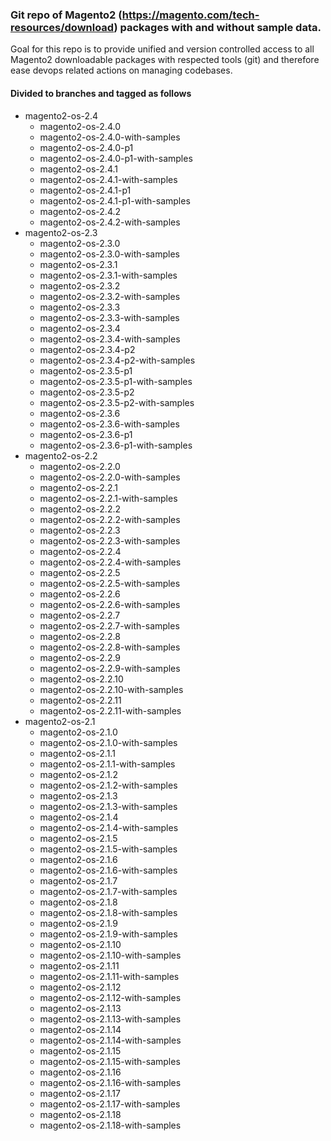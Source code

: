 ### Git repo of Magento2 (https://magento.com/tech-resources/download) packages with and without sample data.

Goal for this repo is to provide unified and version controlled access to all Magento2
downloadable packages with respected tools (git) and therefore ease devops related actions on managing codebases.

#### Divided to branches and tagged as follows

* magento2-os-2.4
  * magento2-os-2.4.0
  * magento2-os-2.4.0-with-samples
  * magento2-os-2.4.0-p1
  * magento2-os-2.4.0-p1-with-samples
  * magento2-os-2.4.1
  * magento2-os-2.4.1-with-samples
  * magento2-os-2.4.1-p1
  * magento2-os-2.4.1-p1-with-samples
  * magento2-os-2.4.2
  * magento2-os-2.4.2-with-samples
* magento2-os-2.3
  * magento2-os-2.3.0
  * magento2-os-2.3.0-with-samples
  * magento2-os-2.3.1
  * magento2-os-2.3.1-with-samples
  * magento2-os-2.3.2
  * magento2-os-2.3.2-with-samples
  * magento2-os-2.3.3
  * magento2-os-2.3.3-with-samples
  * magento2-os-2.3.4
  * magento2-os-2.3.4-with-samples
  * magento2-os-2.3.4-p2
  * magento2-os-2.3.4-p2-with-samples
  * magento2-os-2.3.5-p1
  * magento2-os-2.3.5-p1-with-samples
  * magento2-os-2.3.5-p2
  * magento2-os-2.3.5-p2-with-samples
  * magento2-os-2.3.6
  * magento2-os-2.3.6-with-samples
  * magento2-os-2.3.6-p1
  * magento2-os-2.3.6-p1-with-samples
* magento2-os-2.2
  * magento2-os-2.2.0
  * magento2-os-2.2.0-with-samples
  * magento2-os-2.2.1
  * magento2-os-2.2.1-with-samples
  * magento2-os-2.2.2
  * magento2-os-2.2.2-with-samples
  * magento2-os-2.2.3
  * magento2-os-2.2.3-with-samples
  * magento2-os-2.2.4
  * magento2-os-2.2.4-with-samples
  * magento2-os-2.2.5
  * magento2-os-2.2.5-with-samples
  * magento2-os-2.2.6
  * magento2-os-2.2.6-with-samples
  * magento2-os-2.2.7
  * magento2-os-2.2.7-with-samples
  * magento2-os-2.2.8
  * magento2-os-2.2.8-with-samples
  * magento2-os-2.2.9
  * magento2-os-2.2.9-with-samples
  * magento2-os-2.2.10
  * magento2-os-2.2.10-with-samples
  * magento2-os-2.2.11
  * magento2-os-2.2.11-with-samples
* magento2-os-2.1
  * magento2-os-2.1.0
  * magento2-os-2.1.0-with-samples
  * magento2-os-2.1.1
  * magento2-os-2.1.1-with-samples
  * magento2-os-2.1.2
  * magento2-os-2.1.2-with-samples
  * magento2-os-2.1.3
  * magento2-os-2.1.3-with-samples
  * magento2-os-2.1.4
  * magento2-os-2.1.4-with-samples
  * magento2-os-2.1.5
  * magento2-os-2.1.5-with-samples
  * magento2-os-2.1.6
  * magento2-os-2.1.6-with-samples
  * magento2-os-2.1.7
  * magento2-os-2.1.7-with-samples
  * magento2-os-2.1.8
  * magento2-os-2.1.8-with-samples
  * magento2-os-2.1.9
  * magento2-os-2.1.9-with-samples
  * magento2-os-2.1.10
  * magento2-os-2.1.10-with-samples
  * magento2-os-2.1.11
  * magento2-os-2.1.11-with-samples
  * magento2-os-2.1.12
  * magento2-os-2.1.12-with-samples
  * magento2-os-2.1.13
  * magento2-os-2.1.13-with-samples
  * magento2-os-2.1.14
  * magento2-os-2.1.14-with-samples
  * magento2-os-2.1.15
  * magento2-os-2.1.15-with-samples
  * magento2-os-2.1.16
  * magento2-os-2.1.16-with-samples
  * magento2-os-2.1.17
  * magento2-os-2.1.17-with-samples
  * magento2-os-2.1.18
  * magento2-os-2.1.18-with-samples
